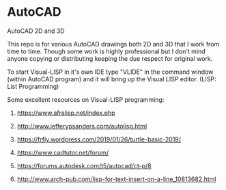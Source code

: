 # AutoCAD
AutoCAD 2D and 3D

This repo is for various AutoCAD drawings both 2D and 3D that I work from time to time. Though some work is highly professional but I don't mind anyone copying or distributing keeping the due respect for original work. 

To start Visual-LISP in it's own IDE type "VLIDE" in the command window (within AutoCAD program) and it will bring up the Visual LISP editor. (LISP: List Programming)

Some excellent resources on Visual-LISP programming:

1. https://www.afralisp.net/index.php

2. http://www.jefferypsanders.com/autolisp.html

3. https://frfly.wordpress.com/2019/01/26/turtle-basic-2019/

4. https://www.cadtutor.net/forum/

5. https://forums.autodesk.com/t5/autocad/ct-p/8

6. http://www.arch-pub.com/lisp-for-text-insert-on-a-line_10813682.html
